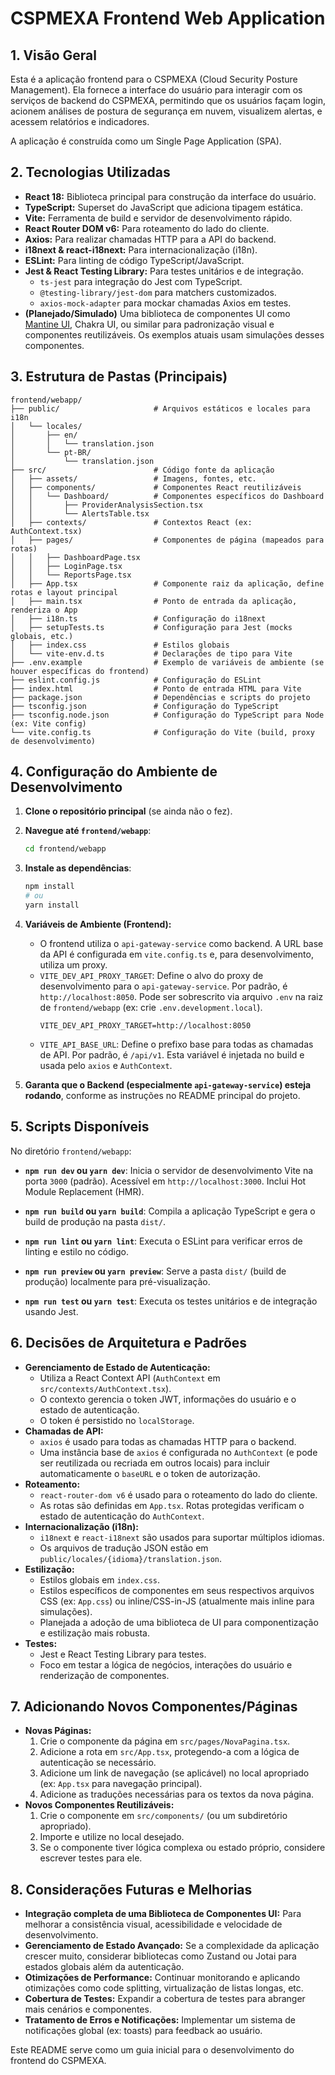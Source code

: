 # CSPMEXA Frontend Web Application

## 1. Visão Geral

Esta é a aplicação frontend para o CSPMEXA (Cloud Security Posture Management). Ela fornece a interface do usuário para interagir com os serviços de backend do CSPMEXA, permitindo que os usuários façam login, acionem análises de postura de segurança em nuvem, visualizem alertas, e acessem relatórios e indicadores.

A aplicação é construída como um Single Page Application (SPA).

## 2. Tecnologias Utilizadas

*   **React 18:** Biblioteca principal para construção da interface do usuário.
*   **TypeScript:** Superset do JavaScript que adiciona tipagem estática.
*   **Vite:** Ferramenta de build e servidor de desenvolvimento rápido.
*   **React Router DOM v6:** Para roteamento do lado do cliente.
*   **Axios:** Para realizar chamadas HTTP para a API do backend.
*   **i18next & react-i18next:** Para internacionalização (i18n).
*   **ESLint:** Para linting de código TypeScript/JavaScript.
*   **Jest & React Testing Library:** Para testes unitários e de integração.
    *   `ts-jest` para integração do Jest com TypeScript.
    *   `@testing-library/jest-dom` para matchers customizados.
    *   `axios-mock-adapter` para mockar chamadas Axios em testes.
*   **(Planejado/Simulado)** Uma biblioteca de componentes UI como [Mantine UI](https://mantine.dev/), Chakra UI, ou similar para padronização visual e componentes reutilizáveis. Os exemplos atuais usam simulações desses componentes.

## 3. Estrutura de Pastas (Principais)

```
frontend/webapp/
├── public/                     # Arquivos estáticos e locales para i18n
│   └── locales/
│       ├── en/
│       │   └── translation.json
│       └── pt-BR/
│           └── translation.json
├── src/                        # Código fonte da aplicação
│   ├── assets/                 # Imagens, fontes, etc.
│   ├── components/             # Componentes React reutilizáveis
│   │   └── Dashboard/          # Componentes específicos do Dashboard
│   │       ├── ProviderAnalysisSection.tsx
│   │       └── AlertsTable.tsx
│   ├── contexts/               # Contextos React (ex: AuthContext.tsx)
│   ├── pages/                  # Componentes de página (mapeados para rotas)
│   │   ├── DashboardPage.tsx
│   │   ├── LoginPage.tsx
│   │   └── ReportsPage.tsx
│   ├── App.tsx                 # Componente raiz da aplicação, define rotas e layout principal
│   ├── main.tsx                # Ponto de entrada da aplicação, renderiza o App
│   ├── i18n.ts                 # Configuração do i18next
│   ├── setupTests.ts           # Configuração para Jest (mocks globais, etc.)
│   ├── index.css               # Estilos globais
│   └── vite-env.d.ts           # Declarações de tipo para Vite
├── .env.example                # Exemplo de variáveis de ambiente (se houver específicas do frontend)
├── eslint.config.js            # Configuração do ESLint
├── index.html                  # Ponto de entrada HTML para Vite
├── package.json                # Dependências e scripts do projeto
├── tsconfig.json               # Configuração do TypeScript
├── tsconfig.node.json          # Configuração do TypeScript para Node (ex: Vite config)
└── vite.config.ts              # Configuração do Vite (build, proxy de desenvolvimento)
```

## 4. Configuração do Ambiente de Desenvolvimento

1.  **Clone o repositório principal** (se ainda não o fez).
2.  **Navegue até `frontend/webapp`**:
    ```bash
    cd frontend/webapp
    ```
3.  **Instale as dependências**:
    ```bash
    npm install
    # ou
    yarn install
    ```
4.  **Variáveis de Ambiente (Frontend):**
    *   O frontend utiliza o `api-gateway-service` como backend. A URL base da API é configurada em `vite.config.ts` e, para desenvolvimento, utiliza um proxy.
    *   `VITE_DEV_API_PROXY_TARGET`: Define o alvo do proxy de desenvolvimento para o `api-gateway-service`. Por padrão, é `http://localhost:8050`. Pode ser sobrescrito via arquivo `.env` na raiz de `frontend/webapp` (ex: crie `.env.development.local`).
        ```env
        VITE_DEV_API_PROXY_TARGET=http://localhost:8050
        ```
    *   `VITE_API_BASE_URL`: Define o prefixo base para todas as chamadas de API. Por padrão, é `/api/v1`. Esta variável é injetada no build e usada pelo `axios` e `AuthContext`.

5.  **Garanta que o Backend (especialmente `api-gateway-service`) esteja rodando**, conforme as instruções no README principal do projeto.

## 5. Scripts Disponíveis

No diretório `frontend/webapp`:

*   **`npm run dev` ou `yarn dev`**:
    Inicia o servidor de desenvolvimento Vite na porta `3000` (padrão). Acessível em `http://localhost:3000`.
    Inclui Hot Module Replacement (HMR).

*   **`npm run build` ou `yarn build`**:
    Compila a aplicação TypeScript e gera o build de produção na pasta `dist/`.

*   **`npm run lint` ou `yarn lint`**:
    Executa o ESLint para verificar erros de linting e estilo no código.

*   **`npm run preview` ou `yarn preview`**:
    Serve a pasta `dist/` (build de produção) localmente para pré-visualização.

*   **`npm run test` ou `yarn test`**:
    Executa os testes unitários e de integração usando Jest.

## 6. Decisões de Arquitetura e Padrões

*   **Gerenciamento de Estado de Autenticação:**
    *   Utiliza a React Context API (`AuthContext` em `src/contexts/AuthContext.tsx`).
    *   O contexto gerencia o token JWT, informações do usuário e o estado de autenticação.
    *   O token é persistido no `localStorage`.
*   **Chamadas de API:**
    *   `axios` é usado para todas as chamadas HTTP para o backend.
    *   Uma instância base de `axios` é configurada no `AuthContext` (e pode ser reutilizada ou recriada em outros locais) para incluir automaticamente o `baseURL` e o token de autorização.
*   **Roteamento:**
    *   `react-router-dom v6` é usado para o roteamento do lado do cliente.
    *   As rotas são definidas em `App.tsx`. Rotas protegidas verificam o estado de autenticação do `AuthContext`.
*   **Internacionalização (i18n):**
    *   `i18next` e `react-i18next` são usados para suportar múltiplos idiomas.
    *   Os arquivos de tradução JSON estão em `public/locales/{idioma}/translation.json`.
*   **Estilização:**
    *   Estilos globais em `index.css`.
    *   Estilos específicos de componentes em seus respectivos arquivos CSS (ex: `App.css`) ou inline/CSS-in-JS (atualmente mais inline para simulações).
    *   Planejada a adoção de uma biblioteca de UI para componentização e estilização mais robusta.
*   **Testes:**
    *   Jest e React Testing Library para testes.
    *   Foco em testar a lógica de negócios, interações do usuário e renderização de componentes.

## 7. Adicionando Novos Componentes/Páginas

*   **Novas Páginas:**
    1.  Crie o componente da página em `src/pages/NovaPagina.tsx`.
    2.  Adicione a rota em `src/App.tsx`, protegendo-a com a lógica de autenticação se necessário.
    3.  Adicione um link de navegação (se aplicável) no local apropriado (ex: `App.tsx` para navegação principal).
    4.  Adicione as traduções necessárias para os textos da nova página.
*   **Novos Componentes Reutilizáveis:**
    1.  Crie o componente em `src/components/` (ou um subdiretório apropriado).
    2.  Importe e utilize no local desejado.
    3.  Se o componente tiver lógica complexa ou estado próprio, considere escrever testes para ele.

## 8. Considerações Futuras e Melhorias

*   **Integração completa de uma Biblioteca de Componentes UI:** Para melhorar a consistência visual, acessibilidade e velocidade de desenvolvimento.
*   **Gerenciamento de Estado Avançado:** Se a complexidade da aplicação crescer muito, considerar bibliotecas como Zustand ou Jotai para estados globais além da autenticação.
*   **Otimizações de Performance:** Continuar monitorando e aplicando otimizações como code splitting, virtualização de listas longas, etc.
*   **Cobertura de Testes:** Expandir a cobertura de testes para abranger mais cenários e componentes.
*   **Tratamento de Erros e Notificações:** Implementar um sistema de notificações global (ex: toasts) para feedback ao usuário.

Este README serve como um guia inicial para o desenvolvimento do frontend do CSPMEXA.
```
